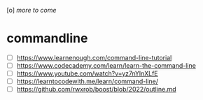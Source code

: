 [o] _more to come_

# commandline
- [ ] https://www.learnenough.com/command-line-tutorial
- [ ] https://www.codecademy.com/learn/learn-the-command-line
- [ ] https://www.youtube.com/watch?v=yz7nYlnXLfE
- [ ] https://learntocodewith.me/learn/command-line/
- [ ] https://github.com/rwxrob/boost/blob/2022/outline.md
